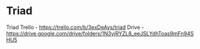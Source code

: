 # Triad
Triad
Trello -
https://trello.com/b/3exDeAys/triad
Drive -
https://drive.google.com/drive/folders/1N3yjRYZL8_eeJSLYdhToas9mFn94SHU5
